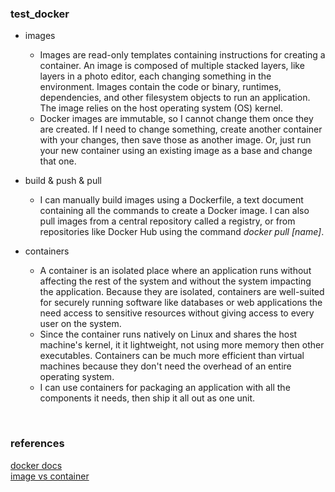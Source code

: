 ### test_docker
- images
  - Images are read-only templates containing instructions for creating a container. An image is composed of multiple stacked layers, like layers in a photo editor, each changing something in the environment. Images contain the code or binary, runtimes, dependencies, and other filesystem objects to run an application. The image relies on the host operating system (OS) kernel.
  - Docker images are immutable, so I cannot change them once they are created. If I need to change something, create another container with your changes, then save those as another image. Or, just run your new container using an existing image as a base and change that one.
  
- build & push & pull
  - I can manually build images using a Dockerfile, a text document containing all the commands to create a Docker image. I can also pull images from a central repository called a registry, or from repositories like Docker Hub using the command _docker pull [name]_.
  
- containers
  - A container is an isolated place where an application runs without affecting the rest of the system and without the system impacting the application. Because they are isolated, containers are well-suited for securely running software like databases or web applications the need access to sensitive resources without giving access to every user on the system.
  - Since the container runs natively on Linux and shares the host machine's kernel, it it lightweight, not using more memory then other executables. Containers can be much more efficient than virtual machines because they don't need the overhead of an entire operating system.
  - I can use containers for packaging an application with all the components it needs, then ship it all out as one unit.  
<br />

### references
[docker docs](https://docs.docker.com/)  
[image vs container](https://circleci.com/blog/docker-image-vs-container/)
